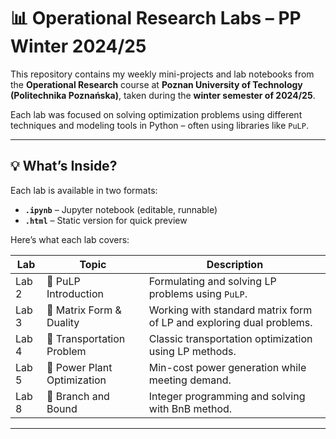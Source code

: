 # 📊 Operational Research Labs – PP Winter 2024/25

This repository contains my weekly mini-projects and lab notebooks from the **Operational Research** course at **Poznan University of Technology (Politechnika Poznańska)**, taken during the **winter semester of 2024/25**.

Each lab was focused on solving optimization problems using different techniques and modeling tools in Python – often using libraries like `PuLP`.

---

## 💡 What’s Inside?

Each lab is available in two formats:
- **`.ipynb`** – Jupyter notebook (editable, runnable)
- **`.html`** – Static version for quick preview

Here’s what each lab covers:

| Lab | Topic | Description |
|-----|-------|-------------|
| Lab 2 | 🧮 PuLP Introduction | Formulating and solving LP problems using `PuLP`. |
| Lab 3 | 🔁 Matrix Form & Duality | Working with standard matrix form of LP and exploring dual problems. |
| Lab 4 | 🚛 Transportation Problem | Classic transportation optimization using LP methods. |
| Lab 5 | 🔌 Power Plant Optimization | Min-cost power generation while meeting demand. |
| Lab 8 | 🌳 Branch and Bound | Integer programming and solving with BnB method. |

---